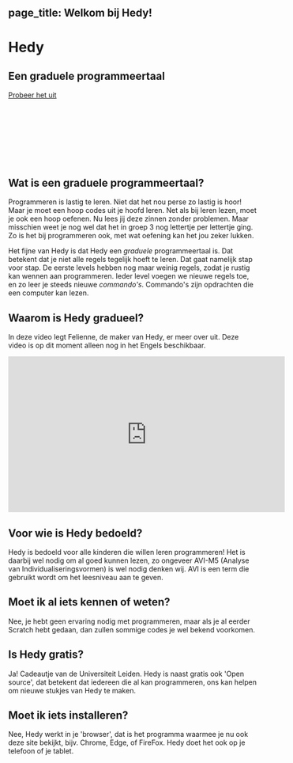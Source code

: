 page_title: Welkom bij Hedy!
---
<div class="-mx-16 -my-12 px-16 py-8 mb-8 bg-cover flex items-center" style="background-image: url(/images/header.jpg); height: 250px; position: relative;">
  <div class="flex-1">
    <h1 class="font-bold font-slab text-white text-6xl text-shadow-md tracking-wide">Hedy</h1>
    <h2 class="font-sans font-light text-white text-shadow-md tracking-wide my-1">Een graduele programmeertaal</h2>
  </div>
  <div class="flex-none">
    <a class="green-btn text-white px-8 py-4" href="/hedy">Probeer het uit</a>
  </div>
</div>

## Wat is een graduele programmeertaal?

Programmeren is lastig te leren. Niet dat het nou perse zo lastig is hoor! Maar je moet een hoop codes uit je hoofd leren. Net als bij leren lezen, moet je ook een hoop oefenen.
Nu lees jij deze zinnen zonder problemen. Maar misschien weet je nog wel dat het in groep 3 nog lettertje per lettertje ging.
Zo is het bij programmeren ook, met wat oefening kan het jou zeker lukken.

Het fijne van Hedy is dat Hedy een *graduele* programmeertaal is. Dat betekent dat je niet alle regels tegelijk hoeft te leren. Dat gaat namelijk stap voor stap. De eerste levels hebben nog maar weinig regels, zodat je rustig kan wennen aan programmeren.
Ieder level voegen we nieuwe regels toe, en zo leer je steeds nieuwe *commando's*. Commando's zijn opdrachten die een computer kan lezen.

## Waarom is Hedy gradueel?

In deze video legt Felienne, de maker van Hedy, er meer over uit. Deze video is op dit moment alleen nog in het Engels beschikbaar.

<center>
<iframe width="560" height="315" src="https://www.youtube.com/embed/EdqT313rM40" frameborder="0" allow="accelerometer; autoplay; encrypted-media; gyroscope; picture-in-picture" allowfullscreen></iframe>
</center>

## Voor wie is Hedy bedoeld?

Hedy is bedoeld voor alle kinderen die willen leren programmeren! Het is daarbij wel nodig om al goed kunnen lezen, zo ongeveer AVI-M5 (Analyse van Individualiseringsvormen) is wel nodig denken wij. AVI is een term die gebruikt wordt om het leesniveau aan te geven.

## Moet ik al iets kennen of weten?
Nee, je hebt geen ervaring nodig met programmeren, maar als je al eerder Scratch hebt gedaan, dan zullen sommige codes je wel bekend voorkomen.

## Is Hedy gratis?

Ja! Cadeautje van de Universiteit Leiden. Hedy is naast gratis ook 'Open source', dat betekent dat iedereen die al kan programmeren, ons kan helpen om nieuwe stukjes van Hedy te maken.

## Moet ik iets installeren?

Nee, Hedy werkt in je 'browser', dat is het programma waarmee je nu ook deze site bekijkt, bijv. Chrome, Edge, of FireFox. Hedy doet het ook op je telefoon of je tablet.
